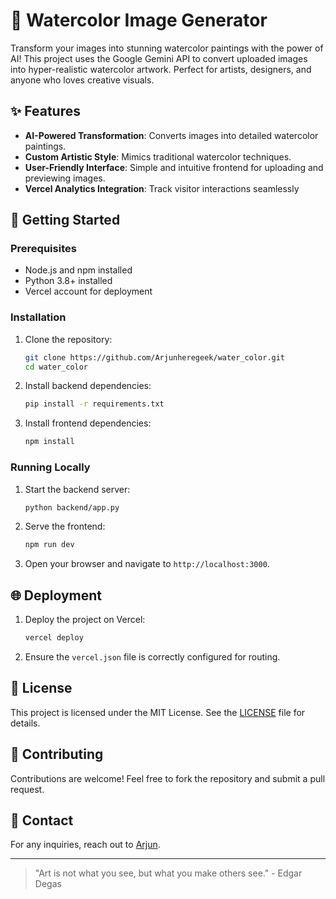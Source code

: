 # 🎨 Watercolor Image Generator

Transform your images into stunning watercolor paintings with the power of AI! This project uses the Google Gemini API to convert uploaded images into hyper-realistic watercolor artwork. Perfect for artists, designers, and anyone who loves creative visuals.

## ✨ Features
- **AI-Powered Transformation**: Converts images into detailed watercolor paintings.
- **Custom Artistic Style**: Mimics traditional watercolor techniques.
- **User-Friendly Interface**: Simple and intuitive frontend for uploading and previewing images.
- **Vercel Analytics Integration**: Track visitor interactions seamlessly

## 🚀 Getting Started

### Prerequisites
- Node.js and npm installed
- Python 3.8+ installed
- Vercel account for deployment

### Installation
1. Clone the repository:
   ```bash
   git clone https://github.com/Arjunheregeek/water_color.git
   cd water_color
   ```
2. Install backend dependencies:
   ```bash
   pip install -r requirements.txt
   ```
3. Install frontend dependencies:
   ```bash
   npm install
   ```

### Running Locally
1. Start the backend server:
   ```bash
   python backend/app.py
   ```
2. Serve the frontend:
   ```bash
   npm run dev
   ```
3. Open your browser and navigate to `http://localhost:3000`.

## 🌐 Deployment
1. Deploy the project on Vercel:
   ```bash
   vercel deploy
   ```
2. Ensure the `vercel.json` file is correctly configured for routing.

## 📄 License
This project is licensed under the MIT License. See the [LICENSE](LICENSE) file for details.

## 🤝 Contributing
Contributions are welcome! Feel free to fork the repository and submit a pull request.

## 📧 Contact
For any inquiries, reach out to [Arjun](https://github.com/Arjunheregeek).

---

> "Art is not what you see, but what you make others see." - Edgar Degas
